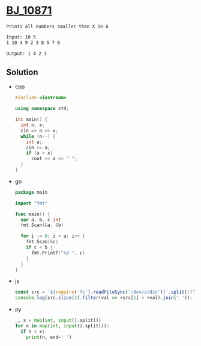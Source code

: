 # [BJ_10871](https://acmicpc.net/problem/10871)

```en
Prints all numbers smaller than X in A
```

```txt
Input: 10 5
1 10 4 9 2 3 8 5 7 6

Output: 1 4 2 3
```

## Solution

* cpp

  ```cpp
  #include <iostream>

  using namespace std;

  int main() {
    int n, x;
    cin >> n >> x;
    while (n--) {
      int a;
      cin >> a;
      if (a < x)
        cout << a << " ";
    }
  }
  ```

* go

  ```go
  package main

  import "fmt"

  func main() {
    var a, b, c int
    fmt.Scan(&a, &b)

    for i := 0; i < a; i++ {
      fmt.Scan(&c)
      if c < b {
        fmt.Printf("%d ", c)
      }
    }
  }
  ```

* js

  ```js
  const src = `${require('fs').readFileSync('/dev/stdin')}`.split(/[^0-9]+/);
  console.log(src.slice(2).filter(val => +src[1] > +val).join(' '));
  ```

* py

  ```py
  _, x = map(int, input().split())
  for n in map(int, input().split()):
    if n < x:
      print(n, end=' ')
  ```
